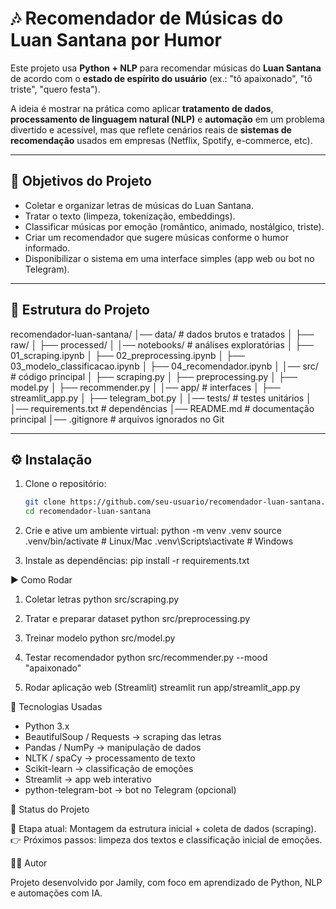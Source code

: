 # 🎶 Recomendador de Músicas do Luan Santana por Humor

Este projeto usa **Python + NLP** para recomendar músicas do **Luan Santana** de acordo com o **estado de espírito do usuário** (ex.: "tô apaixonado", "tô triste", "quero festa").  

A ideia é mostrar na prática como aplicar **tratamento de dados**, **processamento de linguagem natural (NLP)** e **automação** em um problema divertido e acessível, mas que reflete cenários reais de **sistemas de recomendação** usados em empresas (Netflix, Spotify, e-commerce, etc).

---

## 🚀 Objetivos do Projeto
- Coletar e organizar letras de músicas do Luan Santana.
- Tratar o texto (limpeza, tokenização, embeddings).
- Classificar músicas por emoção (romântico, animado, nostálgico, triste).
- Criar um recomendador que sugere músicas conforme o humor informado.
- Disponibilizar o sistema em uma interface simples (app web ou bot no Telegram).

---

## 📂 Estrutura do Projeto

recomendador-luan-santana/
│── data/ # dados brutos e tratados
│ ├── raw/
│ ├── processed/
│
│── notebooks/ # análises exploratórias
│ ├── 01_scraping.ipynb
│ ├── 02_preprocessing.ipynb
│ ├── 03_modelo_classificacao.ipynb
│ ├── 04_recomendador.ipynb
│
│── src/ # código principal
│ ├── scraping.py
│ ├── preprocessing.py
│ ├── model.py
│ ├── recommender.py
│
│── app/ # interfaces
│ ├── streamlit_app.py
│ ├── telegram_bot.py
│
│── tests/ # testes unitários
│
│── requirements.txt # dependências
│── README.md # documentação principal
│── .gitignore # arquivos ignorados no Git

---

## ⚙️ Instalação

1. Clone o repositório:
   ```bash
   git clone https://github.com/seu-usuario/recomendador-luan-santana.git
   cd recomendador-luan-santana

2. Crie e ative um ambiente virtual:
python -m venv .venv
source .venv/bin/activate   # Linux/Mac
.venv\Scripts\activate      # Windows

3. Instale as dependências:
pip install -r requirements.txt

▶️ Como Rodar

1. Coletar letras 
python src/scraping.py

2. Tratar e preparar dataset
python src/preprocessing.py

3. Treinar modelo
python src/model.py

4. Testar recomendador
python src/recommender.py --mood "apaixonado"

5. Rodar aplicação web (Streamlit)
streamlit run app/streamlit_app.py

🧰 Tecnologias Usadas

- Python 3.x
- BeautifulSoup / Requests → scraping das letras
- Pandas / NumPy → manipulação de dados
- NLTK / spaCy → processamento de texto
- Scikit-learn → classificação de emoções
- Streamlit → app web interativo
- python-telegram-bot → bot no Telegram (opcional)

📌 Status do Projeto

📍 Etapa atual: Montagem da estrutura inicial + coleta de dados (scraping).
👉 Próximos passos: limpeza dos textos e classificação inicial de emoções.

👨‍💻 Autor

Projeto desenvolvido por Jamily, com foco em aprendizado de Python, NLP e automações com IA.
